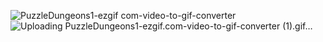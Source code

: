  ![PuzzleDungeons1-ezgif com-video-to-gif-converter](https://github.com/user-attachments/assets/dda6d207-4c10-485c-868b-60a44eb98292)
![Uploading PuzzleDungeons1-ezgif.com-video-to-gif-converter (1).gif…]()
